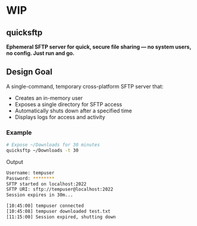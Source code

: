 # WIP

## quicksftp

**Ephemeral SFTP server for quick, secure file sharing — no system users, no config. Just run and go.**

## Design Goal

A single-command, temporary cross-platform SFTP server that:
- Creates an in-memory user
- Exposes a single directory for SFTP access
- Automatically shuts down after a specified time
- Displays logs for access and activity

### Example

```bash
# Expose ~/Downloads for 30 minutes
quicksftp ~/Downloads -t 30
```
Output
```bash
Username: tempuser
Password: ********
SFTP started on localhost:2022
SFTP URI: sftp://tempuser@localhost:2022
Session expires in 30m...

[10:45:00] tempuser connected
[10:45:08] tempuser downloaded test.txt
[11:15:00] Session expired, shutting down
```
